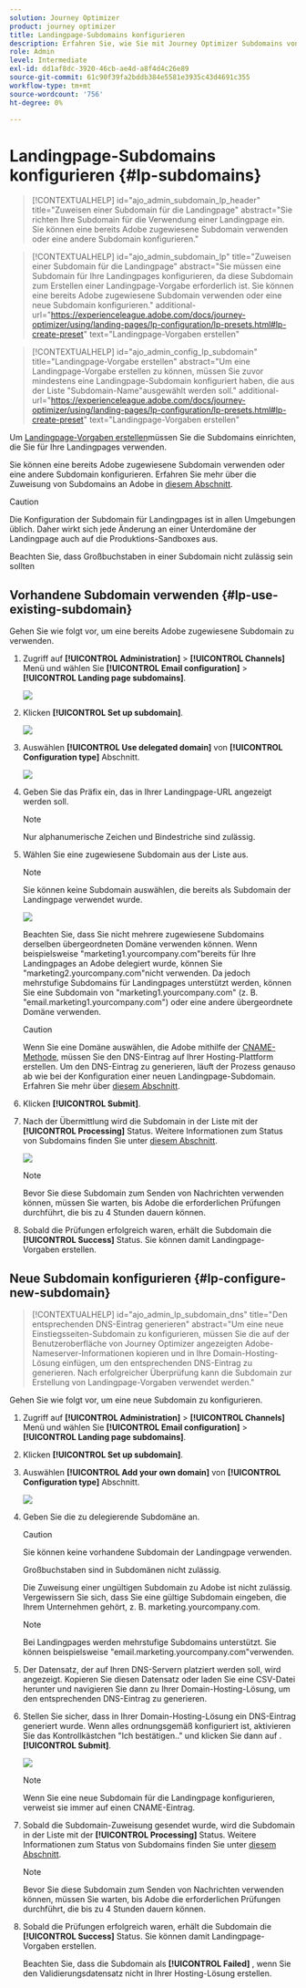 ```yaml
---
solution: Journey Optimizer
product: journey optimizer
title: Landingpage-Subdomains konfigurieren
description: Erfahren Sie, wie Sie mit Journey Optimizer Subdomains von Landingpages konfigurieren
role: Admin
level: Intermediate
exl-id: dd1af8dc-3920-46cb-ae4d-a8f4d4c26e89
source-git-commit: 61c90f39fa2bddb384e5581e3935c43d4691c355
workflow-type: tm+mt
source-wordcount: '756'
ht-degree: 0%

---
```


# Landingpage-Subdomains konfigurieren {#lp-subdomains}

>[!CONTEXTUALHELP]
>id="ajo_admin_subdomain_lp_header"
>title="Zuweisen einer Subdomain für die Landingpage"
>abstract="Sie richten Ihre Subdomain für die Verwendung einer Landingpage ein. Sie können eine bereits Adobe zugewiesene Subdomain verwenden oder eine andere Subdomain konfigurieren."

>[!CONTEXTUALHELP]
>id="ajo_admin_subdomain_lp"
>title="Zuweisen einer Subdomain für die Landingpage"
>abstract="Sie müssen eine Subdomain für Ihre Landingpages konfigurieren, da diese Subdomain zum Erstellen einer Landingpage-Vorgabe erforderlich ist. Sie können eine bereits Adobe zugewiesene Subdomain verwenden oder eine neue Subdomain konfigurieren."
>additional-url="https://experienceleague.adobe.com/docs/journey-optimizer/using/landing-pages/lp-configuration/lp-presets.html#lp-create-preset" text="Landingpage-Vorgaben erstellen"

>[!CONTEXTUALHELP]
>id="ajo_admin_config_lp_subdomain"
>title="Landingpage-Vorgabe erstellen"
>abstract="Um eine Landingpage-Vorgabe erstellen zu können, müssen Sie zuvor mindestens eine Landingpage-Subdomain konfiguriert haben, die aus der Liste &quot;Subdomain-Name&quot;ausgewählt werden soll."
>additional-url="https://experienceleague.adobe.com/docs/journey-optimizer/using/landing-pages/lp-configuration/lp-presets.html#lp-create-preset" text="Landingpage-Vorgaben erstellen"

Um [Landingpage-Vorgaben erstellen](lp-presets.md)müssen Sie die Subdomains einrichten, die Sie für Ihre Landingpages verwenden.

Sie können eine bereits Adobe zugewiesene Subdomain verwenden oder eine andere Subdomain konfigurieren. Erfahren Sie mehr über die Zuweisung von Subdomains an Adobe in [diesem Abschnitt](../configuration/delegate-subdomain.md).

>[!CAUTION]
>
>Die Konfiguration der Subdomain für Landingpages ist in allen Umgebungen üblich. Daher wirkt sich jede Änderung an einer Unterdomäne der Landingpage auch auf die Produktions-Sandboxes aus.

Beachten Sie, dass Großbuchstaben in einer Subdomain nicht zulässig sein sollten

## Vorhandene Subdomain verwenden {#lp-use-existing-subdomain}

Gehen Sie wie folgt vor, um eine bereits Adobe zugewiesene Subdomain zu verwenden.

1. Zugriff auf **[!UICONTROL Administration]** > **[!UICONTROL Channels]** Menü und wählen Sie **[!UICONTROL Email configuration]** > **[!UICONTROL Landing page subdomains]**.

   ![](assets/lp_access-subdomains.png)

1. Klicken **[!UICONTROL Set up subdomain]**.

   ![](assets/lp_set-up-subdomain.png)

1. Auswählen **[!UICONTROL Use delegated domain]** von **[!UICONTROL Configuration type]** Abschnitt.

   ![](assets/lp_use-delegated-subdomain.png)

1. Geben Sie das Präfix ein, das in Ihrer Landingpage-URL angezeigt werden soll.

   >[!NOTE]
   >
   >Nur alphanumerische Zeichen und Bindestriche sind zulässig.

1. Wählen Sie eine zugewiesene Subdomain aus der Liste aus.

   >[!NOTE]
   >
   >Sie können keine Subdomain auswählen, die bereits als Subdomain der Landingpage verwendet wurde.

   <!--Capital letters are not allowed in subdomains. TBC by PM-->

   ![](assets/lp_prefix-and-subdomain.png)

   Beachten Sie, dass Sie nicht mehrere zugewiesene Subdomains derselben übergeordneten Domäne verwenden können. Wenn beispielsweise &quot;marketing1.yourcompany.com&quot;bereits für Ihre Landingpages an Adobe delegiert wurde, können Sie &quot;marketing2.yourcompany.com&quot;nicht verwenden. Da jedoch mehrstufige Subdomains für Landingpages unterstützt werden, können Sie eine Subdomain von &quot;marketing1.yourcompany.com&quot; (z. B. &quot;email.marketing1.yourcompany.com&quot;) oder eine andere übergeordnete Domäne verwenden.

   >[!CAUTION]
   >
   >Wenn Sie eine Domäne auswählen, die Adobe mithilfe der [CNAME-Methode](../configuration/delegate-subdomain.md#cname-subdomain-delegation), müssen Sie den DNS-Eintrag auf Ihrer Hosting-Plattform erstellen. Um den DNS-Eintrag zu generieren, läuft der Prozess genauso ab wie bei der Konfiguration einer neuen Landingpage-Subdomain. Erfahren Sie mehr über [diesem Abschnitt](#lp-configure-new-subdomain).

1. Klicken **[!UICONTROL Submit]**.

1. Nach der Übermittlung wird die Subdomain in der Liste mit der **[!UICONTROL Processing]** Status. Weitere Informationen zum Status von Subdomains finden Sie unter [diesem Abschnitt](../configuration/about-subdomain-delegation.md#access-delegated-subdomains).<!--Same statuses?-->

   ![](assets/lp_subdomain-processing.png)

   >[!NOTE]
   >
   >Bevor Sie diese Subdomain zum Senden von Nachrichten verwenden können, müssen Sie warten, bis Adobe die erforderlichen Prüfungen durchführt, die bis zu 4 Stunden dauern können.<!--Learn more in [this section](delegate-subdomain.md#subdomain-validation).-->

1. Sobald die Prüfungen erfolgreich waren, erhält die Subdomain die **[!UICONTROL Success]** Status. Sie können damit Landingpage-Vorgaben erstellen.

## Neue Subdomain konfigurieren {#lp-configure-new-subdomain}

>[!CONTEXTUALHELP]
>id="ajo_admin_lp_subdomain_dns"
>title="Den entsprechenden DNS-Eintrag generieren"
>abstract="Um eine neue Einstiegsseiten-Subdomain zu konfigurieren, müssen Sie die auf der Benutzeroberfläche von Journey Optimizer angezeigten Adobe-Nameserver-Informationen kopieren und in Ihre Domain-Hosting-Lösung einfügen, um den entsprechenden DNS-Eintrag zu generieren. Nach erfolgreicher Überprüfung kann die Subdomain zur Erstellung von Landingpage-Vorgaben verwendet werden."

Gehen Sie wie folgt vor, um eine neue Subdomain zu konfigurieren.

1. Zugriff auf **[!UICONTROL Administration]** > **[!UICONTROL Channels]** Menü und wählen Sie **[!UICONTROL Email configuration]** > **[!UICONTROL Landing page subdomains]**.

1. Klicken **[!UICONTROL Set up subdomain]**.

1. Auswählen **[!UICONTROL Add your own domain]** von **[!UICONTROL Configuration type]** Abschnitt.

   ![](assets/lp_add-your-own-subdomain.png)

1. Geben Sie die zu delegierende Subdomäne an.

   >[!CAUTION]
   >
   >Sie können keine vorhandene Subdomain der Landingpage verwenden.
   >
   >Großbuchstaben sind in Subdomänen nicht zulässig.

   Die Zuweisung einer ungültigen Subdomain zu Adobe ist nicht zulässig. Vergewissern Sie sich, dass Sie eine gültige Subdomain eingeben, die Ihrem Unternehmen gehört, z. B. marketing.yourcompany.com.

   >[!NOTE]
   >
   >Bei Landingpages werden mehrstufige Subdomains unterstützt. Sie können beispielsweise &quot;email.marketing.yourcompany.com&quot;verwenden.

1. Der Datensatz, der auf Ihren DNS-Servern platziert werden soll, wird angezeigt. Kopieren Sie diesen Datensatz oder laden Sie eine CSV-Datei herunter und navigieren Sie dann zu Ihrer Domain-Hosting-Lösung, um den entsprechenden DNS-Eintrag zu generieren.

1. Stellen Sie sicher, dass in Ihrer Domain-Hosting-Lösung ein DNS-Eintrag generiert wurde. Wenn alles ordnungsgemäß konfiguriert ist, aktivieren Sie das Kontrollkästchen &quot;Ich bestätigen..&quot; und klicken Sie dann auf . **[!UICONTROL Submit]**.

   ![](assets/lp_add-your-own-subdomain-confirm.png)

   >[!NOTE]
   >
   >Wenn Sie eine neue Subdomain für die Landingpage konfigurieren, verweist sie immer auf einen CNAME-Eintrag.

1. Sobald die Subdomain-Zuweisung gesendet wurde, wird die Subdomain in der Liste mit der **[!UICONTROL Processing]** Status. Weitere Informationen zum Status von Subdomains finden Sie unter [diesem Abschnitt](../configuration/about-subdomain-delegation.md#access-delegated-subdomains).<!--Same statuses?-->

   >[!NOTE]
   >
   >Bevor Sie diese Subdomain zum Senden von Nachrichten verwenden können, müssen Sie warten, bis Adobe die erforderlichen Prüfungen durchführt, die bis zu 4 Stunden dauern können.<!--Learn more in [this section](#subdomain-validation).-->

1. Sobald die Prüfungen erfolgreich waren, erhält die Subdomain die **[!UICONTROL Success]** Status. Sie können damit Landingpage-Vorgaben erstellen.

   Beachten Sie, dass die Subdomain als **[!UICONTROL Failed]** , wenn Sie den Validierungsdatensatz nicht in Ihrer Hosting-Lösung erstellen.
